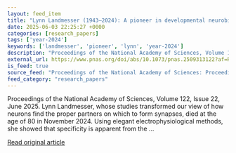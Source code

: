 ```yaml
---
layout: feed_item
title: "Lynn Landmesser (1943–2024): A pioneer in developmental neurobiology"
date: 2025-06-03 22:25:27 +0000
categories: [research_papers]
tags: ['year-2024']
keywords: ['landmesser', 'pioneer', 'lynn', 'year-2024']
description: "Proceedings of the National Academy of Sciences, Volume 122, Issue 22, June 2025"
external_url: https://www.pnas.org/doi/abs/10.1073/pnas.2509313122?af=R
is_feed: true
source_feed: "Proceedings of the National Academy of Sciences: Proceedings of the National Academy of Sciences: Table of Contents"
feed_category: "research_papers"
---
```


Proceedings of the National Academy of Sciences, Volume 122, Issue 22, June 2025. Lynn Landmesser, whose studies transformed our view of how neurons find the proper partners on which to form synapses, died at the age of 80 in November 2024. Using elegant electrophysiological methods, she showed that specificity is apparent from the ...

[Read original article](https://www.pnas.org/doi/abs/10.1073/pnas.2509313122?af=R)
